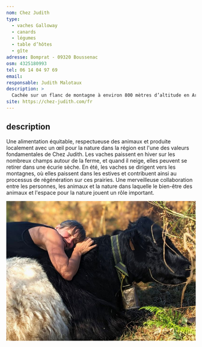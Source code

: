 ```yaml
---
nom: Chez Judith
type:
  - vaches Galloway
  - canards
  - légumes
  - table d’hôtes
  - gîte
adresse: Bomprat - 09320 Boussenac
osm: 4325180993
tel: 06 14 04 97 69
email:
responsable: Judith Malotaux
description: >
  Cachée sur un flanc de montagne à environ 800 mètres d’altitude en Ariège, au lieu dit Bomprat à Boussenac, sur les flancs du col de Port, se trouve une petite ferme qui abrite des vaches Galloway, des canards et un magnifique jardin potager en permaculture. Elle offre également la possibilité de louer une maison de vacances ou de planter une tente, de manger sur place les délicieux produits de la ferme ou des environs immédiats.
site: https://chez-judith.com/fr
---
```


## description

Une alimentation équitable, respectueuse des animaux et produite localement avec un œil pour la nature dans la région est l'une des valeurs fondamentales de Chez Judith.
Les vaches paissent en hiver sur les nombreux champs autour de la ferme, et quand il neige, elles peuvent se retirer dans une écurie sèche. En été, les vaches se dirigent vers les montagnes, où elles paissent dans les estives et contribuent ainsi au processus de régénération sur ces prairies. Une merveilleuse collaboration entre les personnes, les animaux et la nature dans laquelle le bien-être des animaux et l'espace pour la nature jouent un rôle important.

![Chez Judith](./media/chez-judith.jpg)
